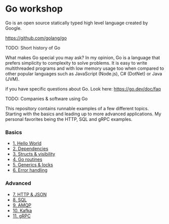 # Go workshop

Go is an open source statically typed high level language created by Google.

https://github.com/golang/go

TODO: Short history of Go

What makes Go special you may ask? In my opinion, Go is a language that prefers simplicity to complexity to solve problems.
It is easy to write multithreaded programs and with low memory usage too when compared to other popular languages such as JavaScript (Node.js), C# (DotNet) or Java (JVM).

if you have specific questions about Go. Look here:
https://go.dev/doc/faq

TODO: Companies & software using Go

This repository contains runnable examples of a few different topics. 
Starting with the basics and leading up to more advanced applications.
My personal favorites being the HTTP, SQL and gRPC examples.

### Basics
- [1. Hello World](./01.%20hello%20world)
- [2. Dependencies](./02.%20dependencies)
- [3. Structs & visibility](./03.%20structs%20&%20visibility)
- [4. Go routines](./04.%20go%20routines)
- [5. Generics & locks](./05.%20generics%20&%20locks)
- [6. Error handling](./06.%20Error%20handling)

### Advanced
- [7. HTTP & JSON](./07.%20HTTP%20&%20JSON)
- [8. SQL](./08.%20SQL)
- [9. AMQP](./09.%20AMQP)
- [10. Kafka](./10.%20Kafka)
- [11. gRPC](./11.%20gRPC)